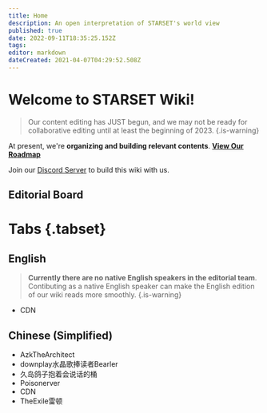 ```yaml
---
title: Home
description: An open interpretation of STARSET's world view
published: true
date: 2022-09-11T18:35:25.152Z
tags: 
editor: markdown
dateCreated: 2021-04-07T04:29:52.508Z
---
```


# Welcome to STARSET Wiki!

> Our content editing has JUST begun, and we may not be ready for collaborative editing until at least the beginning of 2023.
{.is-warning}


At present, we're **organizing and building relevant contents**. **[View Our Roadmap](/en/roadmap)**

Join our [Discord Server](https://discord.gg/zhEqePWneb) to build this wiki with us.

## Editorial Board

# Tabs {.tabset}

## English
> **Currently there are no native English speakers in the editorial team**. Contibuting as a native English speaker can make the English edition of our wiki reads more smoothly.
{.is-warning}

- CDN

## Chinese (Simplified)
- AzkTheArchitect
- downplay水晶歌捧读者Bearler
- 久岛鸽子抱着会说话的桶
- Poisonerver
- CDN
- TheExile雷顿
